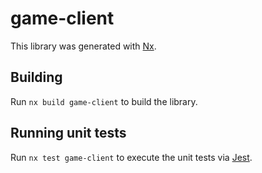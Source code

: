 # game-client

This library was generated with [Nx](https://nx.dev).

## Building

Run `nx build game-client` to build the library.

## Running unit tests

Run `nx test game-client` to execute the unit tests via [Jest](https://jestjs.io).
